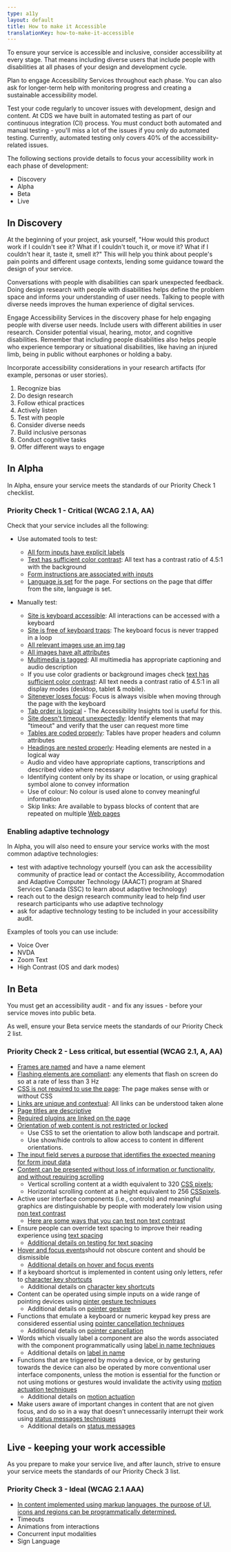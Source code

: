 ```yaml
---
type: a11y
layout: default
title: How to make it Accessible
translationKey: how-to-make-it-accessible
---
```


To ensure your service is accessible and inclusive, consider accessibility at every stage. That means including diverse users that include people with disabilities at all phases of your design and development cycle.

Plan to engage Accessibility Services throughout each phase. You can also ask for longer-term help with monitoring progress and creating a sustainable accessibility model.

Test your code regularly to uncover issues with development, design and content. At CDS we have built in automated testing as part of our continuous integration (CI)  process. You must conduct both automated and manual testing - you&#39;ll miss a lot of the issues if you only do automated testing. Currently, automated testing only covers 40% of the accessibility-related issues.

The following sections provide details to focus your accessibility work in each phase of development:

- Discovery
- Alpha
- Beta
- Live

## In Discovery

At the beginning of your project, ask yourself, &quot;How would this product work if I couldn&#39;t see it? What if I couldn&#39;t touch it, or move it? What if I couldn&#39;t hear it, taste it, smell it?&quot; This will help you think about people&#39;s pain points and different usage contexts, lending some guidance toward the design of your service.

Conversations with people with disabilities can spark unexpected feedback. Doing design research with people with disabilities helps define the problem space and informs your understanding of user needs. Talking to people with diverse needs improves the human experience of digital services.

Engage Accessibility Services in the discovery phase for help engaging people with diverse user needs. Include users with different abilities in user research. Consider potential visual, hearing, motor, and cognitive disabilities. Remember that including people disabilities also helps people who experience temporary or situational disabilities, like having an injured limb, being in public without earphones or holding a baby.

Incorporate accessibility considerations in your research artifacts (for example, personas or user stories).

1. Recognize bias
2. Do design research
3. Follow ethical practices
4. Actively listen
5. Test with people
6. Consider diverse needs
7. Build inclusive personas
8. Conduct cognitive tasks
9. Offer different ways to engage

## In Alpha

In Alpha, ensure your service meets the standards of our Priority Check 1 checklist.

### Priority Check 1 - Critical (WCAG 2.1 A, AA)

Check that your service includes all the following:

- Use automated tools to test:
  - [All form inputs have explicit labels](https://accessibility.18f.gov/forms/)
  - [Text has sufficient color contrast](https://accessibility.18f.gov/color/): All text has a contrast ratio of 4.5:1 with the background
  - [Form instructions are associated with inputs](https://accessibility.18f.gov/forms/)
  - [Language is set](https://accessibility.18f.gov/language/) for the page. For sections on the page that differ from the site, language is set.

- Manually test:
  - [Site is keyboard accessible](https://accessibility.18f.gov/keyboard/): All interactions can be accessed with a keyboard
  - [Site is free of keyboard traps](https://accessibility.18f.gov/keyboard/#keyboard-trap): The keyboard focus is never trapped in a loop
  - [All relevant images use an img tag](https://accessibility.18f.gov/images/)
  - [All images have alt attributes](https://accessibility.18f.gov/images/)
  - [Multimedia is tagged](https://accessibility.18f.gov/multimedia/): All multimedia has appropriate captioning and audio description
  - If you use color gradients or background images check [text has sufficient color contrast](https://accessibility.18f.gov/color/): All text needs a contrast ratio of 4.5:1 in all display modes (desktop, tablet & mobile).
  - [Site](https://accessibility.18f.gov/keyboard/)[never loses focus](https://accessibility.18f.gov/keyboard/): Focus is always visible when moving through the page with the keyboard
  - [Tab order is logical](https://accessibility.18f.gov/keyboard/) - The Accessibility Insights tool is useful for this.
  - [Site doesn&#39;t timeout unexpectedly](https://accessibility.18f.gov/timeouts/): Identify elements that may &quot;timeout&quot; and verify that the user can request more time
  - [Tables are coded properly](https://accessibility.18f.gov/tables/): Tables have proper headers and column attributes
  - [Headings are nested properly](https://accessibility.18f.gov/headings/): Heading elements are nested in a logical way
  - Audio and video have appropriate captions, transcriptions and described video where necessary
  - Identifying content only by its shape or location, or using graphical symbol alone to convey information
  - Use of colour: No colour is used alone to convey meaningful information
  - Skip links: Are available to bypass blocks of content that are repeated on multiple [Web pages](https://www.w3.org/TR/WCAG21/#dfn-web-page-s)

### Enabling adaptive technology

In Alpha, you will also need to ensure your service works with the most common adaptive technologies:

- test with adaptive technology yourself (you can ask the accessibility community of practice lead or contact the Accessibility, Accommodation and Adaptive Computer Technology (AAACT) program at Shared Services Canada (SSC) to learn about adaptive technology)
- reach out to the design research community lead to help find user research participants who use adaptive technology
- ask for adaptive technology testing to be included in your accessibility audit.

Examples of tools you can use include:

- Voice Over
- NVDA
- Zoom Text
- High Contrast (OS and dark modes)

## In Beta

You must get an accessibility audit - and fix any issues - before your service moves into public beta.

As well, ensure your Beta service meets the standards of our Priority Check 2 list.

### Priority Check 2 - Less critical, but essential (WCAG 2.1, A, AA)

- [Frames are named](https://accessibility.18f.gov/iframes/) and have a name element
- [Flashing elements are compliant](https://accessibility.18f.gov/flashing/): any elements that flash on screen do so at a rate of less than 3 Hz
- [CSS is not required to use the page](https://accessibility.18f.gov/css/): The page makes sense with or without CSS
- [Links are unique and contextual](https://accessibility.18f.gov/links/): All links can be understood taken alone
- [Page titles are descriptive](https://accessibility.18f.gov/page-titles/)
- [Required plugins are linked on the page](https://accessibility.18f.gov/plugins/)
- [Orientation of web content is not restricted or locked](https://www.w3.org/TR/WCAG21/#orientation)
  - Use CSS to set the orientation to allow both landscape and portrait.
  - Use show/hide controls to allow access to content in different orientations.
- [The input field serves a purpose that identifies the expected meaning for form input data](https://www.w3.org/TR/WCAG21/#identify-input-purpose)
- [Content can be presented without loss of information or functionality, and without requiring scrolling](https://www.w3.org/TR/WCAG21/#reflow)
  - Vertical scrolling content at a width equivalent to 320 [CSS pixels](https://www.w3.org/TR/WCAG21/#dfn-css-pixels);
  - Horizontal scrolling content at a height equivalent to 256 [CSS](https://www.w3.org/TR/WCAG21/#dfn-css-pixels)[pixels](https://www.w3.org/TR/WCAG21/#dfn-css-pixels).
- Active user interface components (i.e., controls) and meaningful graphics are distinguishable by people with moderately low vision using [n](https://www.w3.org/WAI/WCAG21/Understanding/non-text-contrast.html)[on text contrast](https://www.w3.org/WAI/WCAG21/Understanding/non-text-contrast.html)
  - [Here are some ways that you can test non text contrast](https://www.w3.org/WAI/GL/low-vision-a11y-tf/wiki/Testing_Non-Text_Contrast)
- Ensure people can override text spacing to improve their reading experience using [t](https://www.w3.org/WAI/WCAG21/Understanding/text-spacing.html)[ext spacing](https://www.w3.org/WAI/WCAG21/Understanding/text-spacing.html)
  - [Additional details on testing for text spacing](https://knowbility.org/blog/2018/WCAG21-1412TextSpacing/)
- [Hover and focus events](https://www.w3.org/WAI/WCAG21/Understanding/content-on-hover-or-focus.html)should not obscure content and should be dismissible
  - [Additional details on hover and focus events](https://www.boia.org/wcag2/cp/1.4.13)
- If a keyboard shortcut is implemented in content using only letters, refer to [character key shortcuts](https://www.w3.org/WAI/WCAG21/Understanding/character-key-shortcuts.html#intent)
  - Additional details on [character key shortcuts](https://knowbility.org/blog/2018/WCAG21-214CharacterKeyShortcuts/)
- Content can be operated using simple inputs on a wide range of pointing devices using [p](https://www.w3.org/WAI/WCAG21/Understanding/pointer-gestures.html)[inter gesture techniques](https://www.w3.org/WAI/WCAG21/Understanding/pointer-gestures.html)
  - Additional details on [pointer gesture](https://knowbility.org/blog/2018/WCAG21-251PointerGestures/)
- Functions that emulate a keyboard or numeric keypad key press are considered essential using [pointer cancellation techniques](https://www.w3.org/WAI/WCAG21/Understanding/pointer-cancellation.html)
  - Additional details on [pointer cancellation](https://knowbility.org/blog/2018/WCAG21-252PointerCancellation/)
- Words which visually label a component are also the words associated with the component programmatically using [label in name techniques](https://www.w3.org/WAI/WCAG21/Understanding/label-in-name.html)
  - Additional details on [label in name](https://knowbility.org/blog/2018/WCAG21-253LabelInName/)
- Functions that are triggered by moving a device, or by gesturing towards the device can also be operated by more conventional user interface components, unless the motion is essential for the function or not using motions or gestures would invalidate the activity using [motion actuation techniques](https://www.w3.org/WAI/WCAG21/Understanding/motion-actuation.html)
  - Additional details on [motion actuation](https://knowbility.org/blog/2018/WCAG21-254MotionActuation/)
- Make users aware of important changes in content that are not given focus, and do so in a way that doesn&#39;t unnecessarily interrupt their work using [status messages techniques](https://www.w3.org/WAI/WCAG21/Understanding/status-messages.html)
  - Additional details on [status messages](https://knowbility.org/blog/2018/WCAG21-413StatusMessages/)

## Live - keeping your work accessible

As you prepare to make your service live, and after launch, strive to ensure your service meets the standards of our Priority Check 3 list.

### Priority Check 3 - Ideal (WCAG 2.1 AAA)

- [In content implemented using markup languages, the purpose of UI, icons and regions can be programmatically determined.](https://www.w3.org/TR/WCAG21/#identify-purpose)
- Timeouts
- Animations from interactions
- Concurrent input modalities
- Sign Language

